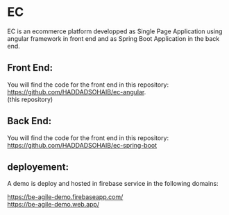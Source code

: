 # EC

EC is an ecommerce platform developped as Single Page Application using angular framework in front end and 
as Spring Boot Application in the back end. 

## Front End:
You will find the code for the front end in this repository: <br />
https://github.com/HADDADSOHAIB/ec-angular. <br />
(this repository) <br />

## Back End:
You will find the code for the front end in this repository: <br />
https://github.com/HADDADSOHAIB/ec-spring-boot <br />


## deployement:
A demo is deploy and hosted in firebase service in the following domains: <br />

https://be-agile-demo.firebaseapp.com/ <br />
https://be-agile-demo.web.app/ <br />


